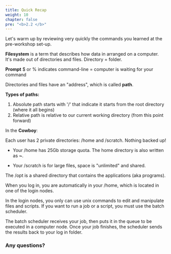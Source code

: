 ```yaml
---
title: Quick Recap
weight: 10
chapter: false
pre: "<b>2.2 </b>"
---
```


Let's warm up by reviewing very quickly the commands you learned at the pre-workshop set-up.

**Filesystem** is a term that describes how data in arranged on a computer. It's made out of directories and files. Directory = folder.

**Prompt** $ or % indicates command-line = computer is waiting for your command

Directories and files have an "address", which is called **path**.

**Types of paths:**

1. Absolute path starts with '/' that indicate it starts from the root directory (where it all begins)
2. Relative path is relative to our current working directory (from this point forward)

In the **Cowboy**:

Each user has 2 private directories: /home and /scratch. Nothing backed up!

+ Your /home has 25Gb storage quota. The home directory is also written as **~**.

+ Your /scratch is for large files, space is "unlimited" and shared.

The /opt is a shared directory that contains the applications (aka programs).

When you log in, you are automatically in your /home, which is located in one of the login nodes.

In the login nodes, you only can use unix commands to edit and manipulate files and scripts. If you want to run a job or a script, you must use the batch scheduler.

The batch scheduler receives your job, then puts it in the queue to be executed in a computer node. Once your job finishes, the scheduler sends the results back to your log in folder.

### **Any questions?**
